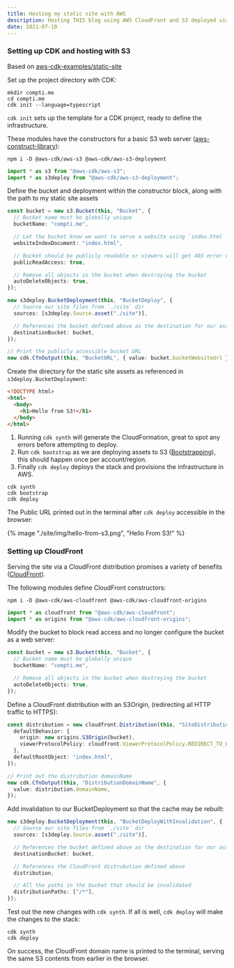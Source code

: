 ```yaml
---
title: Hosting my static site with AWS
description: Hosting THIS blog using AWS CloudFront and S3 deployed via AWS CDK
date: 2021-07-10
---
```


### Setting up CDK and hosting with S3

Based on [aws-cdk-examples/static-site](https://github.com/aws-samples/aws-cdk-examples/blob/master/typescript/static-site/static-site.ts)

Set up the project directory with CDK:

```shell
mkdir compti.me
cd compti.me
cdk init --language=typescript
```

`cdk init` sets up the template for a CDK project, ready to define the infrastructure.

These modules have the constructors for a basic S3 web server ([aws-construct-library](https://docs.aws.amazon.com/cdk/api/latest/docs/aws-construct-library.html)):

```shell
npm i -D @aws-cdk/aws-s3 @aws-cdk/aws-s3-deployment
```

```ts
import * as s3 from "@aws-cdk/aws-s3";
import * as s3deploy from "@aws-cdk/aws-s3-deployment";
```

Define the bucket and deployment within the constructor block, along with the path
to my static site assets

```ts
const bucket = new s3.Bucket(this, "Bucket", {
  // Bucket name must be globally unique
  bucketName: "compti.me",

  // Let the bucket know we want to serve a website using `index.html`
  websiteIndexDocument: "index.html",

  // Bucket should be publicly readable or viewers will get 403 error code
  publicReadAccess: true,

  // Remove all objects in the bucket when destroying the bucket
  autoDeleteObjects: true,
});

new s3deploy.BucketDeployment(this, "BucketDeploy", {
  // Source our site files from `./site` dir
  sources: [s3deploy.Source.asset("./site")],

  // References the bucket defined above as the destination for our assets
  destinationBucket: bucket,
});

// Print the publicly accessible bucket URL
new cdk.CfnOutput(this, "BucketURL", { value: bucket.bucketWebsiteUrl });
```

Create the directory for the static site assets as referenced in `s3deploy.BucketDeployment`:

```html
<!DOCTYPE html>
<html>
  <body>
    <h1>Hello from S3!</h1>
  </body>
</html>
```

1. Running `cdk synth` will generate the CloudFormation, great to spot any errors
   before attempting to deploy.
2. Run `cdk bootstrap` as we are deploying assets to S3 ([Bootstrapping](https://docs.aws.amazon.com/cdk/latest/guide/bootstrapping.html)),
   this should happen once per account/region.
3. Finally `cdk deploy` deploys the stack and provisions the infrastructure in AWS.

```shell
cdk synth
cdk bootstrap
cdk deploy
```

The Public URL printed out in the terminal after `cdk deploy` accessible in the browser:

{% image "./site/img/hello-from-s3.png", "Hello From S3!" %}

### Setting up CloudFront

Serving the site via a CloudFront distribution promises a variety of benefits ([CloudFront](https://aws.amazon.com/cloudfront/)).

The following modules define CloudFront constructors:

```shell
npm i -D @aws-cdk/aws-cloudfront @aws-cdk/aws-cloudfront-origins
```

```ts
import * as cloudfront from "@aws-cdk/aws-cloudfront";
import * as origins from "@aws-cdk/aws-cloudfront-origins";
```

Modify the bucket to block read access and no longer configure the bucket as a
web server:

```ts
const bucket = new s3.Bucket(this, "Bucket", {
  // Bucket name must be globally unique
  bucketName: "compti.me",

  // Remove all objects in the bucket when destroying the bucket
  autoDeleteObjects: true,
});
```

Define a CloudFront distribution with an S3Origin, (redirecting all HTTP traffic
to HTTPS):

```ts
const distribution = new cloudfront.Distribution(this, "SiteDistribution", {
  defaultBehavior: {
    origin: new origins.S3Origin(bucket),
    viewerProtocolPolicy: cloudfront.ViewerProtocolPolicy.REDIRECT_TO_HTTPS,
  },
  defaultRootObject: "index.html",
});

// Print out the distribution domainName
new cdk.CfnOutput(this, "DistributionDomainName", {
  value: distribution.domainName,
});
```

Add invalidation to our BucketDeployment so that the cache may be rebuilt:

```ts
new s3deploy.BucketDeployment(this, "BucketDeployWithInvalidation", {
  // Source our site files from `./site` dir
  sources: [s3deploy.Source.asset("./site")],

  // References the bucket defined above as the destination for our assets
  destinationBucket: bucket,

  // References the CloudFront distrubution defined above
  distribution,

  // All the paths in the bucket that should be invalidated
  distributionPaths: ["/*"],
});
```

Test out the new changes with `cdk synth`. If all is well, `cdk deploy` will make
the changes to the stack:

```shell
cdk synth
cdk deploy
```

On success, the CloudFront domain name is printed to the terminal, serving
the same S3 contents from earlier in the browser.
